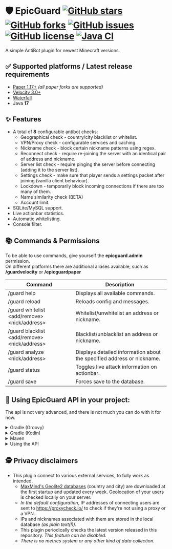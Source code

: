 # 🛡 EpicGuard [![GitHub stars](https://img.shields.io/github/stars/4drian3d/EpicGuard)](https://github.com/4drian3d/EpicGuard/stargazers) [![GitHub forks](https://img.shields.io/github/forks/4drian3d/EpicGuard)](https://github.com/4drian3d/EpicGuard/network) [![GitHub issues](https://img.shields.io/github/issues/4drian3d/EpicGuard)](https://github.com/4drian3d/EpicGuard/issues) [![GitHub license](https://img.shields.io/github/license/4drian3d/EpicGuard)](https://github.com/4drian3d/EpicGuard/blob/master/LICENSE) [![Java CI](https://github.com/4drian3d/EpicGuard/actions/workflows/gradle.yml/badge.svg)](https://github.com/4drian3d/EpicGuard/actions/workflows/gradle.yml)
A simple AntiBot plugin for newest Minecraft versions.

## ✅ Supported platforms / Latest release requirements
* [Paper 1.17+](https://papermc.io/) *(all paper forks are supported)*
* [Velocity 3.0+](https://velocitypowered.com/)
* [Waterfall](https://papermc.io/downloads#Waterfall)
* Java **17**

## ✨ Features
* A total of **8** configurable antibot checks:
  * Geographical check - country/city blacklist or whitelist.
  * VPN/Proxy check - configurable services and caching.
  * Nickname check - block certain nickname patterns using regex.
  * Reconnect check - require re-joining the server with an identical pair of address and nickname.
  * Server list check - require pinging the server before connecting (adding it to the server list).
  * Settings check - make sure that player sends a settings packet after joining (vanilla client behaviour).
  * Lockdown - temporarily block incoming connections if there are too many of them.
  * Name similarity check (BETA)
  * Account limit.
* SQLite/MySQL support.
* Live actionbar statistics. 
* Automatic whitelisting.
* Console filter.

## 📚 Commands & Permissions
To be able to use commands, give yourself the **epicguard.admin** permission.  
On different platforms there are additional aliases available, such as **/guardvelocity** or **/epicguardpaper**

| Command                                      | Description                                                            |
|----------------------------------------------|------------------------------------------------------------------------|
| /guard help                                  | Displays all available commands.                                       |
| /guard reload                                | Reloads config and messages.                                           |
| /guard whitelist <add/remove> <nick/address> | Whitelist/unwhitelist an address or nickname.                          |
| /guard blacklist <add/remove> <nick/address> | Blacklist/unblacklist an address or nickname.                          |
| /guard analyze <nick/address>                | Displays detailed information about the specified address or nickname. |
| /guard status                                | Toggles live attack information on actionbar.                          |
| /guard save                                  | Forces save to the database.                                           |

## 🔧 Using EpicGuard API in your project:
The api is not very advanced, and there is not much you can do with it for now.
<details>
<summary>Gradle (Groovy)</summary>

```groovy
repositories {
    maven {
      url = 'https://jitpack.io'
    }
}

dependencies {
    compileOnly 'com.github.xxneox:EpicGuard:[VERSION OR COMMIT ID HERE]'
}
```
</details>

<details>
<summary>Gradle (Kotlin)</summary>

```kotlin
repositories {
    maven("https://jitpack.io")
}

dependencies {
    compileOnly("com.github.4drian3d:EpicGuard:[VERSION OR COMMIT ID HERE]")
}
```
</details>

<details>
<summary>Maven</summary>

```xml
  <repositories>
     <repository>
       <id>jitpack.io</id>
       <url>https://jitpack.io</url>
     </repository>
  </repositories>
  <dependencies>
      <dependency>
         <groupId>com.github.xxneox</groupId>
         <artifactId>EpicGuard</artifactId>
         <version>[VERSION OR COMMIT ID HERE]</version>
         <scope>provided</scope>
     </dependency>
  </dependencies>
```
</details>

<details>
<summary>Using the API</summary>
Make sure that EpicGuard is fully loaded before your plugin.

[Click to see the API class](https://github.com/xxneox/EpicGuard/blob/master/core/src/main/java/me/xneox/epicguard/core/EpicGuardAPI.java)

```java
// Importing the API class.
import me.xneox.epicguard.core.EpicGuardAPI;
import me.xneox.epicguard.core.manager.AttackManager;

public class EpicGuardAPIExample {
  // Accessing the EpicGuardAPI instance.
  EpicGuardAPI api = EpicGuardAPI.INSTANCE;

  // Obtaining the AttackManager instance:
  AttackManager attackManager = api.attackManager();

  // Checking if server is under attack.
  boolean isUnderAttack = attackManager.isUnderAttack();

  // checking current connections per second.
  int cps = attackManager.connectionCounter();
  
  // Checking user's country:
  String countryId = api.geoManager().countryCode("127.0.0.1");
}
```
</details>

## 🕵️ Privacy disclaimers
* This plugin connect to various external services, to fully work as intended.
  * [MaxMind's Geolite2 databases](https://dev.maxmind.com/geoip/geoip2/geolite2) (country and city) are downloaded at the first startup and updated every week. Geolocation of your users is checked locally on your server. 
  * *In the default configuration*, IP addresses of connecting users are sent to https://proxycheck.io/ to check if they're not using a proxy or a VPN.
  * IPs and nicknames associated with them are stored in the local database *(as plain text(!))*.
  * This plugin periodically checks the latest version released in this repository. *This feature can be disabled.*
  * *There is no metrics system or any other kind of data collection.*

